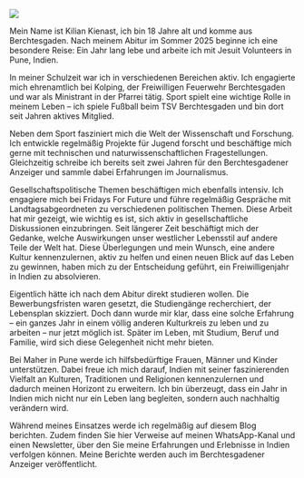 ---
---

![](../posts/_images/aboutme.jpg)

Mein Name ist Kilian Kienast, ich bin 18 Jahre alt und komme aus Berchtesgaden. Nach meinem Abitur im Sommer 2025 beginne ich eine besondere Reise: Ein Jahr lang lebe und arbeite ich mit Jesuit Volunteers in Pune, Indien.

In meiner Schulzeit war ich in verschiedenen Bereichen aktiv. Ich engagierte mich ehrenamtlich bei Kolping, der Freiwilligen Feuerwehr Berchtesgaden und war als Ministrant in der Pfarrei tätig. Sport spielt eine wichtige Rolle in meinem Leben – ich spiele Fußball beim TSV Berchtesgaden und bin dort seit Jahren aktives Mitglied.

Neben dem Sport fasziniert mich die Welt der Wissenschaft und Forschung. Ich entwickle regelmäßig Projekte für Jugend forscht und beschäftige mich gerne mit technischen und naturwissenschaftlichen Fragestellungen. Gleichzeitig schreibe ich bereits seit zwei Jahren für den Berchtesgadener Anzeiger und sammle dabei Erfahrungen im Journalismus.

Gesellschaftspolitische Themen beschäftigen mich ebenfalls intensiv. Ich engagiere mich bei Fridays For Future und führe regelmäßig Gespräche mit Landtagsabgeordneten zu verschiedenen politischen Themen. Diese Arbeit hat mir gezeigt, wie wichtig es ist, sich aktiv in gesellschaftliche Diskussionen einzubringen.
Seit längerer Zeit beschäftigt mich der Gedanke, welche Auswirkungen unser westlicher Lebensstil auf andere Teile der Welt hat. Diese Überlegungen und mein Wunsch, eine andere Kultur kennenzulernen, aktiv zu helfen und einen neuen Blick auf das Leben zu gewinnen, haben mich zu der Entscheidung geführt, ein Freiwilligenjahr in Indien zu absolvieren.

Eigentlich hätte ich nach dem Abitur direkt studieren wollen. Die Bewerbungsfristen waren gesetzt, die Studiengänge recherchiert, der Lebensplan skizziert. Doch dann wurde mir klar, dass eine solche Erfahrung – ein ganzes Jahr in einem völlig anderen Kulturkreis zu leben und zu arbeiten – nur jetzt möglich ist. Später im Leben, mit Studium, Beruf und Familie, wird sich diese Gelegenheit nicht mehr bieten.

Bei Maher in Pune werde ich hilfsbedürftige Frauen, Männer und Kinder unterstützen. Dabei freue ich mich darauf, Indien mit seiner faszinierenden Vielfalt an Kulturen, Traditionen und Religionen kennenzulernen und dadurch meinen Horizont zu erweitern. Ich bin überzeugt, dass ein Jahr in Indien mich nicht nur ein Leben lang begleiten, sondern auch nachhaltig verändern wird.

Während meines Einsatzes werde ich regelmäßig auf diesem Blog berichten. Zudem finden Sie hier Verweise auf meinen WhatsApp-Kanal und einen Newsletter, über den Sie meine Erfahrungen und Erlebnisse in Indien verfolgen können. Meine Berichte werden auch im Berchtesgadener Anzeiger veröffentlicht.
